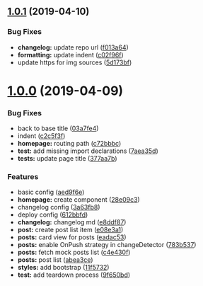 <a name="1.0.1"></a>
## [1.0.1](https://github.com/firethar/warsawjs-masterclass-facebook/compare/v1.0.0...v1.0.1) (2019-04-10)


### Bug Fixes

* **changelog:** update repo url ([f013a64](https://github.com/firethar/warsawjs-masterclass-facebook/commit/f013a64))
* **formatting:** update indent ([c02f96f](https://github.com/firethar/warsawjs-masterclass-facebook/commit/c02f96f))
* update https for img sources ([5d173bf](https://github.com/firethar/warsawjs-masterclass-facebook/commit/5d173bf))



<a name="1.0.0"></a>
# [1.0.0](https://github.com/firethar/warsawjs-masterclass-facebook/compare/3a63fb8...v1.0.0) (2019-04-09)


### Bug Fixes

* back to base title ([03a7fe4](https://github.com/firethar/warsawjs-masterclass-facebook/commit/03a7fe4))
* indent ([c2c5f3f](https://github.com/firethar/warsawjs-masterclass-facebook/commit/c2c5f3f))
* **homepage:** routing path ([c72bbbc](https://github.com/firethar/warsawjs-masterclass-facebook/commit/c72bbbc))
* **test:** add missing import declarations ([7aea35d](https://github.com/firethar/warsawjs-masterclass-facebook/commit/7aea35d))
* **tests:** update page title ([377aa7b](https://github.com/firethar/warsawjs-masterclass-facebook/commit/377aa7b))


### Features

* basic config ([aed9f6e](https://github.com/firethar/warsawjs-masterclass-facebook/commit/aed9f6e))
* **homepage:** create component ([28e09c3](https://github.com/firethar/warsawjs-masterclass-facebook/commit/28e09c3))
* changelog config ([3a63fb8](https://github.com/firethar/warsawjs-masterclass-facebook/commit/3a63fb8))
* deploy config ([612bbfd](https://github.com/firethar/warsawjs-masterclass-facebook/commit/612bbfd))
* **changelog:** changelog md ([e8ddf87](https://github.com/firethar/warsawjs-masterclass-facebook/commit/e8ddf87))
* **post:** create post list item ([e08e3a1](https://github.com/firethar/warsawjs-masterclass-facebook/commit/e08e3a1))
* **posts:** card view for posts ([eadac53](https://github.com/firethar/warsawjs-masterclass-facebook/commit/eadac53))
* **posts:** enable OnPush strategy in changeDetector ([783b537](https://github.com/firethar/warsawjs-masterclass-facebook/commit/783b537))
* **posts:** fetch mock posts list ([c4e430f](https://github.com/firethar/warsawjs-masterclass-facebook/commit/c4e430f))
* **posts:** post list ([abea3ce](https://github.com/firethar/warsawjs-masterclass-facebook/commit/abea3ce))
* **styles:** add bootstrap ([11f5732](https://github.com/firethar/warsawjs-masterclass-facebook/commit/11f5732))
* **test:** add teardown process ([9f650bd](https://github.com/firethar/warsawjs-masterclass-facebook/commit/9f650bd))



